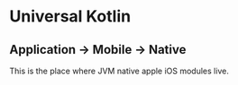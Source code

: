 # Universal Kotlin

## Application -> Mobile -> Native

This is the place where JVM native apple iOS modules live.
